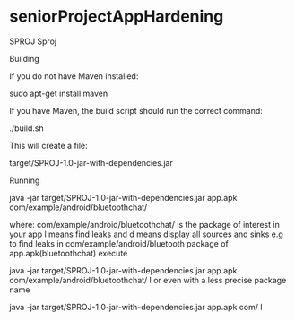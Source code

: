 # seniorProjectAppHardening

SPROJ
Sproj

Building

If you do not have Maven installed:

sudo apt-get install maven

If you have Maven, the build script should run the correct command:

./build.sh

This will create a file:

target/SPROJ-1.0-jar-with-dependencies.jar

Running

java -jar target/SPROJ-1.0-jar-with-dependencies.jar app.apk com/example/android/bluetoothchat/ <l or d>

where: com/example/android/bluetoothchat/ is the package of interest in your app
l means find leaks and d means display all sources and sinks
e.g to find leaks in com/example/android/bluetooth package of app.apk(bluetoothchat) execute

java -jar target/SPROJ-1.0-jar-with-dependencies.jar app.apk com/example/android/bluetoothchat/ l
or even with a less precise package name

java -jar target/SPROJ-1.0-jar-with-dependencies.jar app.apk com/ l
